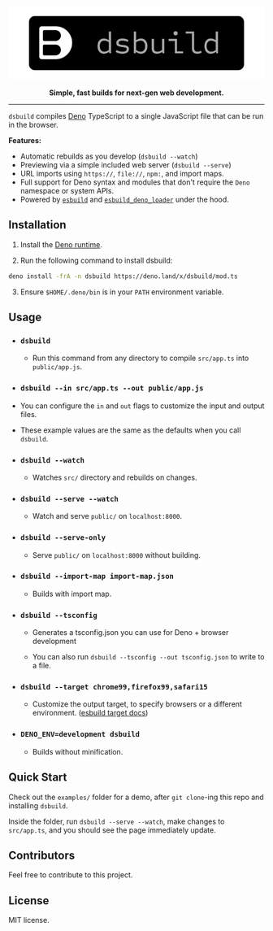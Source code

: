 <p align="center"><a href="https://github.com/mattvr/dsbuild">
<img src="/dsbuild.svg" ></a></p>
<p align="center"><strong>Simple, fast builds for next-gen web development.</strong></p>

---

`dsbuild` compiles [Deno](https://deno.land/) TypeScript to a single JavaScript
file that can be run in the browser.

**Features:**

- Automatic rebuilds as you develop (`dsbuild --watch`)
- Previewing via a simple included web server (`dsbuild --serve`)
- URL imports using `https://`, `file://`, `npm:`, and import maps.
- Full support for Deno syntax and modules that don't require the `Deno`
  namespace or system APIs.
- Powered by [`esbuild`](https://esbuild.github.io/) and
  [`esbuild_deno_loader`](https://github.com/lucacasonato/esbuild_deno_loader)
  under the hood.

## Installation

1. Install the
   [Deno runtime](https://deno.land/manual/getting_started/installation).

2. Run the following command to install dsbuild:

```sh
deno install -frA -n dsbuild https://deno.land/x/dsbuild/mod.ts
```

3. Ensure `$HOME/.deno/bin` is in your `PATH` environment variable.

## Usage

- ### `dsbuild`

  - Run this command from any directory to compile `src/app.ts` into
    `public/app.js`.

- ### `dsbuild --in src/app.ts --out public/app.js`

- You can configure the `in` and `out` flags to customize the input and output
  files.
- These example values are the same as the defaults when you call `dsbuild`.

- ### `dsbuild --watch`

  - Watches `src/` directory and rebuilds on changes.

- ### `dsbuild --serve --watch`

  - Watch and serve `public/` on `localhost:8000`.

- ### `dsbuild --serve-only`

  - Serve `public/` on `localhost:8000` without building.

- ### `dsbuild --import-map import-map.json`

  - Builds with import map.

- ### `dsbuild --tsconfig`

  - Generates a tsconfig.json you can use for Deno + browser development

  - You can also run `dsbuild --tsconfig --out tsconfig.json` to write to a
    file.

- ### `dsbuild --target chrome99,firefox99,safari15`

  - Customize the output target, to specify browsers or a different environment.
    ([esbuild target docs](https://esbuild.github.io/api/#target))

- ### `DENO_ENV=development dsbuild`

  - Builds without minification.

## Quick Start

Check out the `examples/` folder for a demo, after `git clone`-ing this repo and
installing `dsbuild`.

Inside the folder, run `dsbuild --serve --watch`, make changes to `src/app.ts`,
and you should see the page immediately update.

## Contributors

Feel free to contribute to this project.

## License

MIT license.
